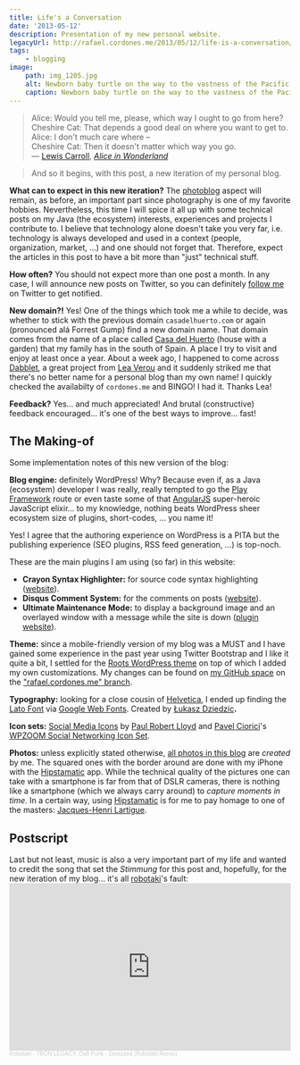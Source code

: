 ```yaml
---
title: Life's a Conversation
date: '2013-05-12'
description: Presentation of my new personal website.
legacyUrl: http://rafael.cordones.me/2013/05/12/life-is-a-conversation/
tags: 
    - blogging
image:
    path: img_1205.jpg
    alt: Newborn baby turtle on the way to the vastness of the Pacific Ocean. Manuel Antonio National Park. Costa Rica
    caption: Newborn baby turtle on the way to the vastness of the Pacific Ocean. <a href="http://en.wikipedia.org/wiki/Manuel_Antonio_National_Park">Manuel Antonio National Park</a>. Costa Rica.<br/>Photo by <a href="http://rafael.cordones.me">Rafael Cordones</a>
---
```


> Alice: Would you tell me, please, which way I ought to go from here?<br/>
> Cheshire Cat: That depends a good deal on where you want to get to.<br/>
> Alice: I don't much care where –<br/>
> Cheshire Cat: Then it doesn't matter which way you go.<br/>
> ― <a href="http://www.goodreads.com/author/show/8164.Lewis_Carroll">Lewis Carroll</a>, <i><a href="http://www.goodreads.com/work/quotes/2933712">Alice in Wonderland</a></i>

>And so it begins, with this post, a new iteration of my personal blog.

<strong>What can to expect in this new iteration?</strong> The <a href="http://rafael.cordones.me/category/photoblog/">photoblog</a> aspect will remain, as before, an important part since photography is one of my favorite hobbies. Nevertheless, this time I will spice it all up with some technical posts on my Java (the ecosystem) interests, experiences and projects I contribute to. I believe that technology alone doesn't take you very far, i.e. technology is always developed and used in a context (people, organization, market, ...) and one should not forget that. Therefore, expect the articles in this post to have a bit more than "just" technical stuff.

<strong>How often?</strong> You should not expect more than one post a month. In any case, I will announce new posts on Twitter, so you can definitely <a href="https://twitter.com/rafacm">follow me</a> on Twitter to get notified.

<strong>New domain?!</strong> Yes! One of the things which took me a while to decide, was whether to stick with the previous domain <code>casadelhuerto.com</code> or again (pronounced alá Forrest Gump) find a new domain name. 
That domain comes from the name of a place called <a href="http://rafael.cordones.me/2010/12/17/casa-del-huerto/">Casa del Huerto</a> (house with a garden) that my family has in the south of Spain. A place I try to visit and enjoy at least once a year. About a week ago, I happened to come across <a href="http://dabblet.com/">Dabblet</a>, a great project from <a href="http://lea.verou.me/">Lea Verou</a> and it suddenly striked me that there's no better name for a personal blog than my own name! I quickly checked the availabilty of <code>cordones.me</code> and BINGO! I had it. Thanks Lea!

<strong>Feedback?</strong> Yes... and much appreciated! And brutal (constructive) feedback encouraged... it's one of the best ways to improve... fast!

<h2>The Making-of</h2>

Some implementation notes of this new version of the blog:

<strong>Blog engine:</strong> definitely WordPress! Why? Because even if, as a Java (ecosystem) developer I was really, really tempted to go the <a href="http://www.playframework.com/">Play Framework</a> route or even taste some of that <a href="http://angularjs.org">AngularJS</a> super-heroic JavaScript elixir... to my knowledge, nothing beats WordPress sheer ecosystem size of plugins, short-codes, ... you name it!

Yes! I agree that the authoring experience on WordPress is a PITA but the publishing experience (SEO plugins, RSS feed generation, ...) is top-noch. 

These are the main plugins I am using (so far) in this website:
<ul>
	<li><strong>Crayon Syntax Highlighter:</strong> for source code syntax highlighting (<a href="http://wordpress.org/extend/plugins/crayon-syntax-highlighter/">website</a>).</li>
	<li><strong>Disqus Comment System:</strong> for the comments on posts (<a href="http://wordpress.org/extend/plugins/disqus-comment-system/">website</a>).</li>
	<li><strong>Ultimate Maintenance Mode:</strong> to display a background image and an overlayed window with a message while the site is down (<a href="http://wordpress.org/extend/plugins/ultimate-maintenance-mode/">plugin website</a>).</li>
</ul>
<strong>Theme:</strong> since a mobile-friendly version of my blog was a MUST and I have gained some experience in the past year using Twitter Bootstrap and I like it quite a bit, I settled for the <a href="http://www.rootstheme.com/">Roots WordPress theme</a> on top of which I added my own customizations. My changes can be found on <a href="https://github.com/rafacm">my GitHub space</a> on the <a href="https://github.com/rafacm/roots/tree/rafael.cordones.me">"rafael.cordones.me" branch</a>.

<strong>Typography:</strong> looking for a close cousin of <a href="http://www.helveticafilm.com/">Helvetica</a>, I ended up finding the <a href="http://www.latofonts.com/lato-free-fonts/">Lato Font</a> via <a href="http://www.google.com/fonts/#UsePlace:use/Collection:Lato">Google Web Fonts</a>. Created by <a title="The Team" href="http://www.latofonts.com/team/">Łukasz Dziedzic</a><strong>.</strong>

<strong>Icon sets:</strong> <a href="http://www.paulrobertlloyd.com/2009/06/social_media_icons/">Social Media Icons</a> by <a href="http://www.paulrobertlloyd.com/">Paul Robert Lloyd</a> and <a href="http://ciorici.com/">Pavel Ciorici</a>'s <a href="http://www.wpzoom.com/freebies/">WPZOOM Social Networking Icon Set</a>.

<strong>Photos:</strong> unless explicitly stated otherwise, <a href="http://rafael.cordones.me/category/photoblog/">all photos in this blog</a> are <em>created</em> by me. The squared ones with the border around are done with my iPhone with the <a href="http://hipstamatic.com/">Hipstamatic</a> app. While the technical quality of the pictures one can take with a smartphone is far from that of DSLR cameras, there is nothing like a smartphone (which we always carry around) to <em>capture moments in time</em>. In a certain way, using <a href="http://hipstamatic.com/">Hipstamatic</a> is for me to pay homage to one of the masters: <a href="http://photography-now.net/jacques_henry_lartigue/portfolio1.html">Jacques-Henri Lartigue</a>.

<h2>Postscript</h2>
Last but not least, music is also a very important part of my life and wanted to credit the song that set the <em>Stimmung</em> for this post and, hopefully, for the new iteration of my blog... it's all <a href="https://soundcloud.com/robotaki">robotaki</a>'s fault:

<iframe width="100%" height="300" scrolling="no" frameborder="no" allow="autoplay" src="https://w.soundcloud.com/player/?url=https%3A//api.soundcloud.com/tracks/14378020&color=%23ff5500&auto_play=false&hide_related=false&show_comments=true&show_user=true&show_reposts=false&show_teaser=true&visual=true"></iframe><div style="font-size: 10px; color: #cccccc;line-break: anywhere;word-break: normal;overflow: hidden;white-space: nowrap;text-overflow: ellipsis; font-family: Interstate,Lucida Grande,Lucida Sans Unicode,Lucida Sans,Garuda,Verdana,Tahoma,sans-serif;font-weight: 100;"><a href="https://soundcloud.com/robotaki" title="Robotaki" target="_blank" style="color: #cccccc; text-decoration: none;">Robotaki</a> · <a href="https://soundcloud.com/robotaki/tron-legacy-daft-punk-derezzed" title="TRON LEGACY: Daft Punk - Derezzed (Robotaki Remix)" target="_blank" style="color: #cccccc; text-decoration: none;">TRON LEGACY: Daft Punk - Derezzed (Robotaki Remix)</a></div>

